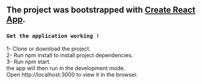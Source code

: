 ## The project was bootstrapped with [Create React App](https://github.com/facebook/create-react-app).

### `Get the application working !`

1- Clone or download the project.<br>
2- Run npm install to install project dependencies.<br>
3- Run npm start.<br>
the app wiil then run in the development mode.<br>
Open http://localhost:3000 to view it in the browser.
